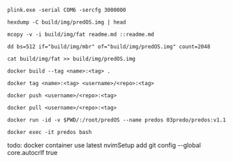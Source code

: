 ```
plink.exe -serial COM6 -sercfg 3000000
```
```
hexdump -C build/img/predOS.img | head
```
```
mcopy -v -i build/img/fat readme.md ::readme.md
```
```
dd bs=512 if="build/img/mbr" of="build/img/predOS.img" count=2048
```
```
cat build/img/fat >> build/img/predOS.img
```
```
docker build --tag <name>:<tag> .
```
```
docker tag <name>:<tag> <username>/<repo>:<tag>
```
```
docker push <username>/<repo>:<tag>
```
```
docker pull <username>/<repo>:<tag>
```
```
docker run -id -v $PWD/:/root/predOS --name predos 03predo/predos:v1.1
```
```
docker exec -it predos bash
```

todo:
docker container use latest nvimSetup
add git config --global core.autocrlf true